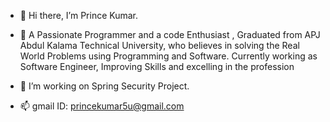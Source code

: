 - 👋 Hi there, I’m Prince Kumar.
- 👀 A Passionate Programmer  and a code Enthusiast  , Graduated from APJ Abdul Kalama Technical University, who believes in solving the Real World Problems using Programming and Software. Currently working as Software Engineer, Improving Skills and excelling  in the profession
 
- 🌱 I’m working on Spring Security Project.
- 📫 gmail ID: princekumar5u@gmail.com

<!---
Princedart9/Princedart9 is a ✨ special ✨ repository because its `README.md` (this file) appears on your GitHub profile.
You can click the Preview link to take a look at your changes.
--->
